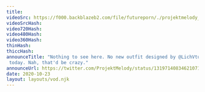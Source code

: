 ```yaml
---
title: 
videoSrc: https://f000.backblazeb2.com/file/futureporn/./projektmelody_2020-10-23_18-48-23.mkv
videoSrcHash: 
video720Hash: 
video480Hash: 
video360Hash: 
thinHash: 
thiccHash: 
announceTitle: "Nothing to see here. No new outfit designed by @LichVtuber
 today. Nah, that'd be crazy."
announceUrl: https://twitter.com/ProjektMelody/status/1319714083462107139
date: 2020-10-23
layout: layouts/vod.njk
---
```

